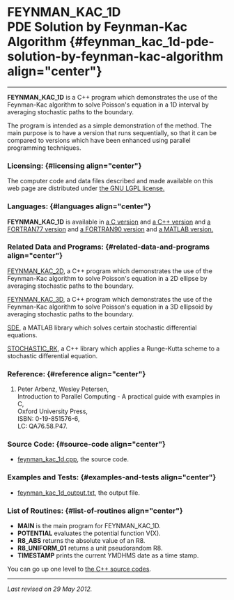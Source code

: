 FEYNMAN\_KAC\_1D\
PDE Solution by Feynman-Kac Algorithm {#feynman_kac_1d-pde-solution-by-feynman-kac-algorithm align="center"}
=====================================

------------------------------------------------------------------------

**FEYNMAN\_KAC\_1D** is a C++ program which demonstrates the use of the
Feynman-Kac algorithm to solve Poisson's equation in a 1D interval by
averaging stochastic paths to the boundary.

The program is intended as a simple demonstration of the method. The
main purpose is to have a version that runs sequentially, so that it can
be compared to versions which have been enhanced using parallel
programming techniques.

### Licensing: {#licensing align="center"}

The computer code and data files described and made available on this
web page are distributed under [the GNU LGPL
license.](../../txt/gnu_lgpl.txt)

### Languages: {#languages align="center"}

**FEYNMAN\_KAC\_1D** is available in [a C
version](../../c_src/feynman_kac_1d/feynman_kac_1d.html) and [a C++
version](../../cpp_src/feynman_kac_1d/feynman_kac_1d.html) and [a
FORTRAN77 version](../../f77_src/feynman_kac_1d/feynman_kac_1d.html) and
[a FORTRAN90 version](../../f_src/feynman_kac_1d/feynman_kac_1d.html)
and [a MATLAB version.](../../m_src/feynman_kac_1d/feynman_kac_1d.html)

### Related Data and Programs: {#related-data-and-programs align="center"}

[FEYNMAN\_KAC\_2D](../../cpp_src/feynman_kac_2d/feynman_kac_2d.html), a
C++ program which demonstrates the use of the Feynman-Kac algorithm to
solve Poisson's equation in a 2D ellipse by averaging stochastic paths
to the boundary.

[FEYNMAN\_KAC\_3D](../../cpp_src/feynman_kac_3d/feynman_kac_3d.html), a
C++ program which demonstrates the use of the Feynman-Kac algorithm to
solve Poisson's equation in a 3D ellipsoid by averaging stochastic paths
to the boundary.

[SDE](../../m_src/sde/sde.html), a MATLAB library which solves certain
stochastic differential equations.

[STOCHASTIC\_RK](../../cpp_src/stochastic_rk/stochastic_rk.html), a C++
library which applies a Runge-Kutta scheme to a stochastic differential
equation.

### Reference: {#reference align="center"}

1.  Peter Arbenz, Wesley Petersen,\
    Introduction to Parallel Computing - A practical guide with examples
    in C,\
    Oxford University Press,\
    ISBN: 0-19-851576-6,\
    LC: QA76.58.P47.

### Source Code: {#source-code align="center"}

-   [feynman\_kac\_1d.cpp](feynman_kac_1d.cpp), the source code.

### Examples and Tests: {#examples-and-tests align="center"}

-   [feynman\_kac\_1d\_output.txt](feynman_kac_1d_output.txt), the
    output file.

### List of Routines: {#list-of-routines align="center"}

-   **MAIN** is the main program for FEYNMAN\_KAC\_1D.
-   **POTENTIAL** evaluates the potential function V(X).
-   **R8\_ABS** returns the absolute value of an R8.
-   **R8\_UNIFORM\_01** returns a unit pseudorandom R8.
-   **TIMESTAMP** prints the current YMDHMS date as a time stamp.

You can go up one level to [the C++ source codes](../cpp_src.html).

------------------------------------------------------------------------

*Last revised on 29 May 2012.*
